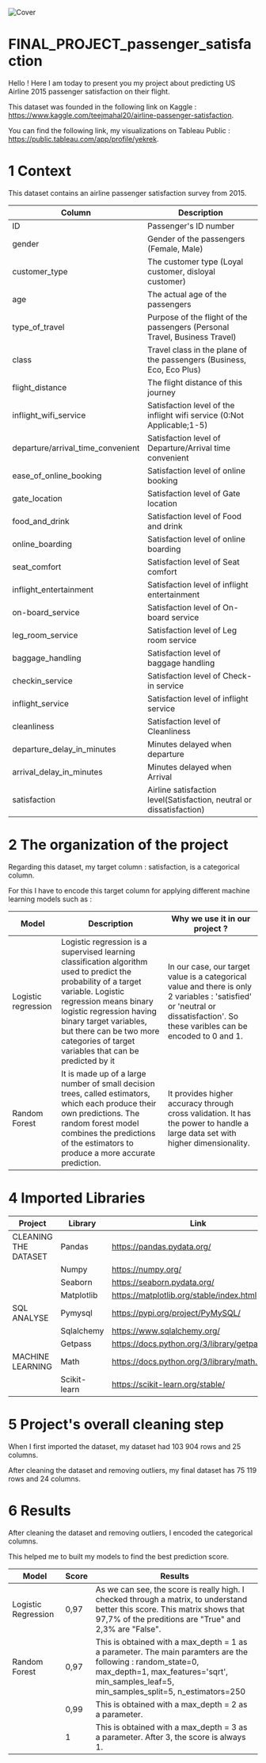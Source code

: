 ![Cover](https://github.com/izelyekrek/FINAL_PROJECT_passengers_satisfaction/blob/main/Images/1002487-aviation.webp)

# FINAL_PROJECT_passenger_satisfaction

Hello ! Here I am today to present you my project about predicting US Airline 2015 passenger satisfaction on their flight.

This dataset was founded in the following link on Kaggle : https://www.kaggle.com/teejmahal20/airline-passenger-satisfaction.

You can find the following link, my visualizations on Tableau Public : https://public.tableau.com/app/profile/yekrek.

# 1 Context 

This dataset contains an airline passenger satisfaction survey from 2015.

| Column | Description |
| --- | --- |
| ID | Passenger's ID number |
| gender | Gender of the passengers (Female, Male) |
| customer_type | The customer type (Loyal customer, disloyal customer) |
| age | The actual age of the passengers |
| type_of_travel | Purpose of the flight of the passengers (Personal Travel, Business Travel) |
| class | Travel class in the plane of the passengers (Business, Eco, Eco Plus) |
| flight_distance | The flight distance of this journey |
| inflight_wifi_service | Satisfaction level of the inflight wifi service (0:Not Applicable;1-5) |
| departure/arrival_time_convenient | Satisfaction level of Departure/Arrival time convenient |
| ease_of_online_booking | Satisfaction level of online booking |
| gate_location | Satisfaction level of Gate location |
| food_and_drink | Satisfaction level of Food and drink |
| online_boarding | Satisfaction level of online boarding |
| seat_comfort | Satisfaction level of Seat comfort |
| inflight_entertainment | Satisfaction level of inflight entertainment |
| on-board_service | Satisfaction level of On-board service |
| leg_room_service | Satisfaction level of Leg room service |
| baggage_handling | Satisfaction level of baggage handling |
| checkin_service | Satisfaction level of Check-in service |
| inflight_service | Satisfaction level of inflight service |
| cleanliness | Satisfaction level of Cleanliness |
| departure_delay_in_minutes | Minutes delayed when departure |
| arrival_delay_in_minutes | Minutes delayed when Arrival |
| satisfaction | Airline satisfaction level(Satisfaction, neutral or dissatisfaction) |


# 2 The organization of the project 

Regarding this dataset, my target column : satisfaction, is a categorical column. 

For this I have to encode this target column for applying different machine learning models such as :

| Model | Description | Why we use it in our project ? |
| --- | --- | --- |
| Logistic regression | Logistic regression is a supervised learning classification algorithm used to predict the probability of a target variable. Logistic regression means binary logistic regression having binary target variables, but there can be two more categories of target variables that can be predicted by it | In our case, our target value is a categorical value and there is only 2 variables : 'satisfied' or 'neutral or dissatisfaction'. So these varibles can be encoded to 0 and 1. |
| Random Forest | It is made up of a large number of small decision trees, called estimators, which each produce their own predictions. The random forest model combines the predictions of the estimators to produce a more accurate prediction. | It provides higher accuracy through cross validation. It has the power to handle a large data set with higher dimensionality. |

# 4 Imported Libraries

| Project | Library | Link |
| --- | --- | --- |
| CLEANING THE DATASET | Pandas | https://pandas.pydata.org/ | 
| | Numpy | https://numpy.org/ |
| | Seaborn | https://seaborn.pydata.org/ |
| | Matplotlib | https://matplotlib.org/stable/index.html |
| SQL ANALYSE | Pymysql | https://pypi.org/project/PyMySQL/ |
| | Sqlalchemy  | https://www.sqlalchemy.org/ |
| | Getpass | https://docs.python.org/3/library/getpass.html| |
| MACHINE LEARNING | Math | https://docs.python.org/3/library/math.html |
| | Scikit-learn |https://scikit-learn.org/stable/

# 5 Project's overall cleaning step

When I first imported the dataset, my dataset had 103 904 rows and 25 columns. 

After cleaning the dataset and removing outliers, my final dataset has 75 119 rows and 24 columns. 

# 6 Results

After cleaning the dataset and removing outliers, I encoded the categorical columns.

This helped me to built my models to find the best prediction score.

| Model | Score | Results
| --- | --- | --- | 
| Logistic Regression | 0,97 | As we can see, the score is really high. I checked through a matrix, to understand better this score. This matrix shows that 97,7% of the preditions are "True" and 2,3% are "False". |
| Random Forest | 0,97 | This is obtained with a max_depth = 1 as a parameter. The main paramters are the following : random_state=0, max_depth=1, max_features='sqrt', min_samples_leaf=5, min_samples_split=5, n_estimators=250 |
| | 0,99 | This is obtained with a max_depth = 2 as a parameter. |
| | 1 | This is obtained with a max_depth = 3 as a parameter. After 3, the score is always 1.|